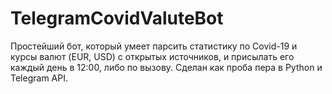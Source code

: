 # TelegramCovidValuteBot
Простейший бот, который умеет парсить статистику по Covid-19 и курсы валют (EUR, USD) с открытых источников, и присылать его каждый день в 12:00, либо по вызову.
Сделан как проба пера в Python и Telegram API.
